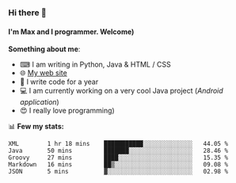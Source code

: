 ### Hi there 👋
#### I'm Max and I programmer. Welcome)

**Something about me**:
- ⌨ I am writing in Python, Java & HTML / CSS
- 🌐 [My web site](https://merive.herokuapp.com/)
- 🎈 I write code for a year
- 💻 I am currently working on a very cool Java project (*Android application*)
- 😍 I really love programming)

📊 **Few my stats:**
<!--START_SECTION:waka-->
```text
XML        1 hr 18 mins    ███████████░░░░░░░░░░░░░░   44.05 % 
Java       50 mins         ███████░░░░░░░░░░░░░░░░░░   28.46 % 
Groovy     27 mins         ████░░░░░░░░░░░░░░░░░░░░░   15.35 % 
Markdown   16 mins         ██▒░░░░░░░░░░░░░░░░░░░░░░   09.08 % 
JSON       5 mins          ▓░░░░░░░░░░░░░░░░░░░░░░░░   02.98 % 
```
<!--END_SECTION:waka-->
